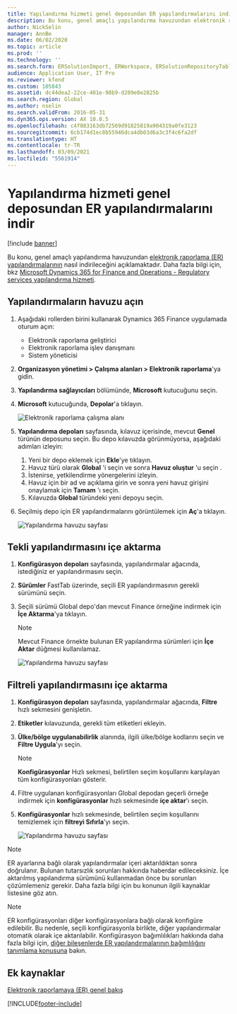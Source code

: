 ```yaml
---
title: Yapılandırma hizmeti genel deposundan ER yapılandırmalarını indir
description: Bu konu, genel amaçlı yapılandırma havuzundan elektronik raporlama (ER) yapılandırmalarının nasıl indirileceğini açıklamaktadır.
author: NickSelin
manager: AnnBe
ms.date: 06/02/2020
ms.topic: article
ms.prod: ''
ms.technology: ''
ms.search.form: ERSolutionImport, ERWorkspace, ERSolutionRepositoryTable
audience: Application User, IT Pro
ms.reviewer: kfend
ms.custom: 105843
ms.assetid: dc44dea2-22ce-401e-98b9-d289e0e2825b
ms.search.region: Global
ms.author: nselin
ms.search.validFrom: 2016-05-31
ms.dyn365.ops.version: AX 10.0.5
ms.openlocfilehash: c4f083163db72569d91825819a904319a0fe3123
ms.sourcegitcommit: 6cb174d1ec8b55946dca4db03d6a3c3f4c6fa2df
ms.translationtype: HT
ms.contentlocale: tr-TR
ms.lasthandoff: 03/09/2021
ms.locfileid: "5561914"
---
```

# <a name="download-er-configurations-from-the-global-repository-of-configuration-service"></a>Yapılandırma hizmeti genel deposundan ER yapılandırmalarını indir

[!include [banner](../includes/banner.md)]

Bu konu, genel amaçlı yapılandırma havuzundan [elektronik raporlama (ER) yapılandırmalarının](general-electronic-reporting.md#Configuration) nasıl indirileceğini açıklamaktadır. Daha fazla bilgi için, bkz [Microsoft Dynamics 365 for Finance and Operations - Regulatory services yapılandırma hizmeti](https://docs.microsoft.com/business-applications-release-notes/october18/dynamics365-finance-operations/regulatory-service-configuration).

## <a name="open-configurations-repository"></a>Yapılandırmaların havuzu açın

1. Aşağıdaki rollerden birini kullanarak Dynamics 365 Finance uygulamada oturum açın:

    - Elektronik raporlama geliştirici
    - Elektronik raporlama işlev danışmanı
    - Sistem yöneticisi

2. **Organizasyon yönetimi > Çalışma alanları > Elektronik raporlama**'ya gidin.
3. **Yapılandırma sağlayıcıları** bölümünde, **Microsoft** kutucuğunu seçin.
3. **Microsoft** kutucuğunda, **Depolar**'a tıklayın.

    ![Elektronik raporlama çalışma alanı](./media/er-download-configurations-global-repo-er-workspace.png)

4. **Yapılandırma depoları** sayfasında, kılavuz içerisinde, mevcut **Genel** türünün deposunu seçin. Bu depo kılavuzda görünmüyorsa, aşağıdaki adımları izleyin:

    1. Yeni bir depo eklemek için **Ekle**'ye tıklayın.
    2. Havuz türü olarak **Global** 'i seçin ve sonra **Havuz oluştur** 'u seçin .
    3. İstenirse, yetkilendirme yönergelerini izleyin.
    4. Havuz için bir ad ve açıklama girin ve sonra yeni havuz girişini onaylamak için **Tamam** 'ı seçin.
    5. Kılavuzda **Global** türündeki yeni depoyu seçin.

5. Seçilmiş depo için ER yapılandırmalarını görüntülemek için **Aç**'a tıklayın.

    ![Yapılandırma havuzu sayfası](./media/er-download-configurations-global-repo-repositories-list.png)

## <a name="import-a-single-configuration"></a>Tekli yapılandırmasını içe aktarma

1. **Konfigürasyon depoları** sayfasında, yapılandırmalar ağacında, istediğiniz er yapılandırmasını seçin.
2. **Sürümler** FastTab üzerinde, seçili ER yapılandırmasının gerekli sürümünü seçin.
3. Seçili sürümü Global depo'dan mevcut Finance örneğine indirmek için **İçe Aktarma**'ya tıklayın.

    > [!NOTE]
    > Mevcut Finance örnekte bulunan ER yapılandırma sürümleri için **İçe Aktar** düğmesi kullanılamaz.

    ![Yapılandırma havuzu sayfası](./media/er-download-configurations-global-repo-repository-content.png)

## <a name="import-filtered-configurations"></a>Filtreli yapılandırmasını içe aktarma

1. **Konfigürasyon depoları** sayfasında, yapılandırmalar ağacında, **Filtre** hızlı sekmesini genişletin.
2. **Etiketler** kılavuzunda, gerekli tüm etiketleri ekleyin.
3. **Ülke/bölge uygulanabilirlik** alanında, ilgili ülke/bölge kodlarını seçin ve **Filtre Uygula**'yı seçin.

    > [!NOTE]
    > **Konfigürasyonlar** Hızlı sekmesi, belirtilen seçim koşullarını karşılayan tüm konfigürasyonları gösterir.

4. Filtre uygulanan konfigürasyonları Global depodan geçerli örneğe indirmek için **konfigürasyonlar** hızlı sekmesinde **içe aktar**'ı seçin.
5. **Konfigürasyonlar** hızlı sekmesinde, belirtilen seçim koşullarını temizlemek için **filtreyi Sıfırla**'yı seçin.

    ![Yapılandırma havuzu sayfası](./media/er-download-configurations-global-repo-filtered-configurations.png)

> [!NOTE]
> ER ayarlarına bağlı olarak yapılandırmalar içeri aktarıldıktan sonra doğrulanır. Bulunan tutarsızlık sorunları hakkında haberdar edileceksiniz. İçe aktarılmış yapılandırma sürümünü kullanmadan önce bu sorunları çözümlemeniz gerekir. Daha fazla bilgi için bu konunun ilgili kaynaklar listesine göz atın.

> [!NOTE]
> ER konfigürasyonları diğer konfigürasyonlara bağlı olarak konfigüre edilebilir. Bu nedenle, seçili konfigürasyonla birlikte, diğer yapılandırmalar otomatik olarak içe aktarılabilir. Konfigürasyon bağımlılıkları hakkında daha fazla bilgi için, [diğer bileşenlerde ER yapılandırmalarının bağımlılığını tanımlama konusuna](tasks/er-define-dependency-er-configurations-from-other-components-july-2017.md) bakın.

## <a name="additional-resources"></a>Ek kaynaklar

[Elektronik raporlamaya (ER) genel bakış](general-electronic-reporting.md)


[!INCLUDE[footer-include](../../../includes/footer-banner.md)]